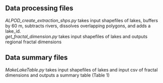 
## Data processing files
_ALPOD_create_extraction_shps.py_ takes input shapefiles of lakes, buffers by 60 m, subtracts rivers, dissolves overlapping polygons, and adds a lake_id.  
_get_fractal_dimension.py_ takes input shapefiles of lakes and outputs regional fractal dimensions  

## Data summary files
_MakeLakeTable.py_ takes input shapefiles of lakes and input csv of fractal dimensions and outputs a summary table (Table 1)  

